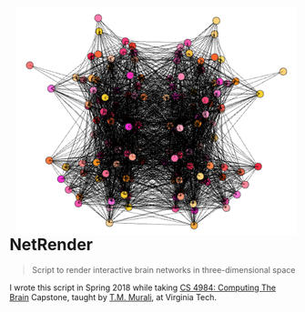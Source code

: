 <img src="icon.png" align="right" height="400" width="492"/>

# NetRender
> Script to render interactive brain networks in three-dimensional space

I wrote this script in Spring 2018 while taking [CS 4984: Computing The Brain](http://courses.cs.vt.edu/cs4984/2018-spring-computing-the-brain/) Capstone, taught by [T.M. Murali](http://bioinformatics.cs.vt.edu/~murali/), at Virginia Tech.
